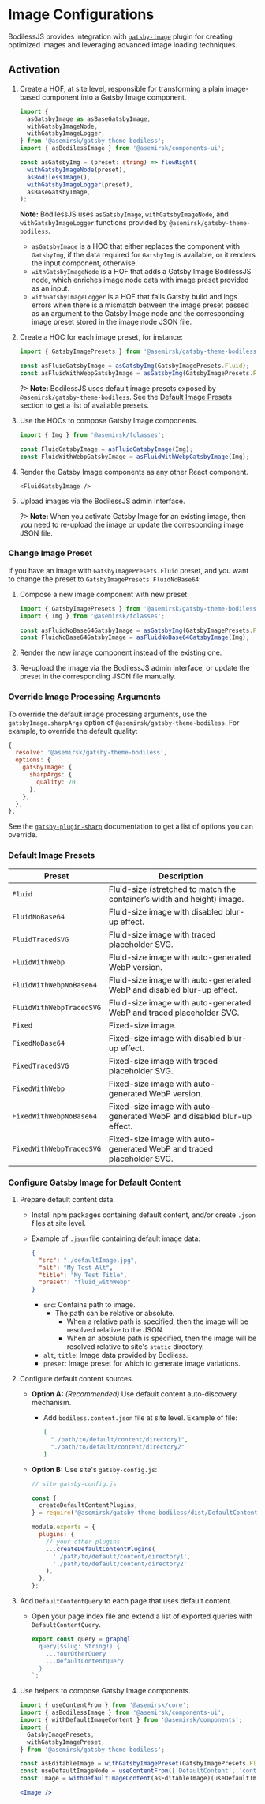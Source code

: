 # Image Configurations

BodilessJS provides integration with [`gatsby-image`](https://www.gatsbyjs.com/plugins/gatsby-image/
':target=_blank') plugin for creating optimized images and leveraging advanced image loading
techniques.

## Activation

01. Create a HOF, at site level, responsible for transforming a plain image-based component into a
    Gatsby Image component.

    ```ts
    import {
      asGatsbyImage as asBaseGatsbyImage,
      withGatsbyImageNode,
      withGatsbyImageLogger,
    } from '@asemirsk/gatsby-theme-bodiless';
    import { asBodilessImage } from '@asemirsk/components-ui';

    const asGatsbyImg = (preset: string) => flowRight(
      withGatsbyImageNode(preset),
      asBodilessImage(),
      withGatsbyImageLogger(preset),
      asBaseGatsbyImage,
    );
    ```

    <!-- Inlining HTML to add multi-line info block with unordered list. -->
    <div class="warn">
      <strong>Note:</strong> BodilessJS uses <code>asGatsbyImage</code>,
      <code>withGatsbyImageNode</code>, and <code>withGatsbyImageLogger</code> functions provided by
      <code>@asemirsk/gatsby-theme-bodiless</code>.

      - `asGatsbyImage` is a HOC that either replaces the component with `GatsbyImg`, if the data
        required for `GatsbyImg` is available, or it renders the input component, otherwise.
      - `withGatsbyImageNode` is a HOF that adds a Gatsby Image BodilessJS node, which enriches
        image node data with image preset provided as an input.
      - `withGatsbyImageLogger` is a HOF that fails Gatsby build and logs errors when there is a
        mismatch between the image preset passed as an argument to the Gatsby Image node and the
        corresponding image preset stored in the image node JSON file.

    </div>

01. Create a HOC for each image preset, for instance:

    ```ts
    import { GatsbyImagePresets } from '@asemirsk/gatsby-theme-bodiless';

    const asFluidGatsbyImage = asGatsbyImg(GatsbyImagePresets.Fluid);
    const asFluidWithWebpGatsbyImage = asGatsbyImg(GatsbyImagePresets.FluidWithWebp);
    ```

    ?> **Note:** BodilessJS uses default image presets exposed by `@asemirsk/gatsby-theme-bodiless`.
    See the [Default Image Presets](#default-image-presets) section to get a list of available
    presets.

01. Use the HOCs to compose Gatsby Image components.

    ```ts
    import { Img } from '@asemirsk/fclasses';

    const FluidGatsbyImage = asFluidGatsbyImage(Img);
    const FluidWithWebpGatsbyImage = asFluidWithWebpGatsbyImage(Img);
    ```

01. Render the Gatsby Image components as any other React component.

    ```tsx
    <FluidGatsbyImage />
    ```

01. Upload images via the BodilessJS admin interface.

    ?> **Note:** When you activate Gatsby Image for an existing image, then you need to re-upload
    the image or update the corresponding image JSON file.

### Change Image Preset

If you have an image with `GatsbyImagePresets.Fluid` preset, and you want to change the preset to
`GatsbyImagePresets.FluidNoBase64`:

01. Compose a new image component with new preset:

    ```ts
    import { GatsbyImagePresets } from '@asemirsk/gatsby-theme-bodiless';
    import { Img } from '@asemirsk/fclasses';

    const asFluidNoBase64GatsbyImage = asGatsbyImg(GatsbyImagePresets.FluidNoBase64);
    const FluidNoBase64GatsbyImage = asFluidNoBase64GatsbyImage(Img);
    ```

01. Render the new image component instead of the existing one.

01. Re-upload the image via the BodilessJS admin interface, or update the preset in the
    corresponding JSON file manually.

### Override Image Processing Arguments

To override the default image processing arguments, use the `gatsbyImage.sharpArgs` option of
`@asemirsk/gatsby-theme-bodiless`. For example, to override the default quality:

```js
{
  resolve: '@asemirsk/gatsby-theme-bodiless',
  options: {
    gatsbyImage: {
      sharpArgs: {
        quality: 70,
      },
    },
  },
},
```

See the [`gatsby-plugin-sharp`](https://www.gatsbyjs.com/plugins/gatsby-plugin-sharp/
':target=_blank') documentation to get a list of options you can override.

### Default Image Presets

| Preset                   | Description                                                             |
| ----------------------   | ----------------------------------------------------------------------- |
| `Fluid`                  | Fluid-size (stretched to match the container’s width and height) image. |
| `FluidNoBase64`          | Fluid-size image with disabled blur-up effect.                          |
| `FluidTracedSVG`         | Fluid-size image with traced placeholder SVG.                           |
| `FluidWithWebp`          | Fluid-size image with auto-generated WebP version.                      |
| `FluidWithWebpNoBase64`  | Fluid-size image with auto-generated WebP and disabled blur-up effect.  |
| `FluidWithWebpTracedSVG` | Fluid-size image with auto-generated WebP and traced placeholder SVG.   |
| `Fixed`                  | Fixed-size image.                                                       |
| `FixedNoBase64`          | Fixed-size image with disabled blur-up effect.                          |
| `FixedTracedSVG`         | Fixed-size image with traced placeholder SVG.                           |
| `FixedWithWebp`          | Fixed-size image with auto-generated WebP version.                      |
| `FixedWithWebpNoBase64`  | Fixed-size image with auto-generated WebP and disabled blur-up effect.  |
| `FixedWithWebpTracedSVG` | Fixed-size image with auto-generated WebP and traced placeholder SVG.   |

### Configure Gatsby Image for Default Content

01. Prepare default content data.
    - Install npm packages containing default content, and/or create `.json` files at site level.
    - Example of `.json` file containing default image data:

      ```json
      {
        "src": "./defaultImage.jpg",
        "alt": "My Test Alt",
        "title": "My Test Title",
        "preset": "fluid_withWebp"
      }
      ```

      - `src`: Contains path to image.
        - The path can be relative or absolute.
          - When a relative path is specified, then the image will be resolved relative to the JSON.
          - When an absolute path is specified, then the image will be resolved relative to site's
            `static` directory.
      - `alt`, `title`: Image data provided by Bodiless.
      - `preset`: Image preset for which to generate image variations.

01. Configure default content sources.
    - **Option A:** _(Recommended)_ Use default content auto-discovery mechanism.
      - Add `bodiless.content.json` file at site level. Example of file:

        ```json
        [
          "./path/to/default/content/directory1",
          "./path/to/default/content/directory2"
        ]
        ```

    - **Option B:** Use site's `gatsby-config.js`:

      ```js
      // site gatsby-config.js

      const {
        createDefaultContentPlugins,
      } = require('@asemirsk/gatsby-theme-bodiless/dist/DefaultContent');

      module.exports = {
        plugins: {
          // your other plugins
          ...createDefaultContentPlugins(
            './path/to/default/content/directory1',
            './path/to/default/content/directory2'
          ),
        },
      };
      ```

01. Add `DefaultContentQuery` to each page that uses default content.
    - Open your page index file and extend a list of exported queries with `DefaultContentQuery`.

      ```js
      export const query = graphql`
        query($slug: String!) {
          ...YourOtherQuery
          ...DefaultContentQuery
        }
      `;
      ```

01. Use helpers to compose Gatsby Image components.

    ```jsx
    import { useContentFrom } from '@asemirsk/core';
    import { asBodilessImage } from '@asemirsk/components-ui';
    import { withDefaultImageContent } from '@asemirsk/components';
    import {
      GatsbyImagePresets,
      withGatsbyImagePreset,
    } from '@asemirsk/gatsby-theme-bodiless';

    const asEditableImage = withGatsbyImagePreset(GatsbyImagePresets.FluidWithWebp)(asBodilessImage);
    const useDefaultImageNode = useContentFrom(['DefaultContent', 'contentful1']);
    const Image = withDefaultImageContent(asEditableImage)(useDefaultImageNode)('image')('img');

    <Image />
    ```
